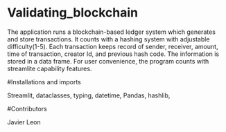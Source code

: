 # Validating_blockchain

The application runs a blockchain-based ledger system which generates and store transactions. It counts with a hashing system with adjustable difficulty(1-5). Each transaction keeps record of sender, receiver, amount, time of transaction, creator Id, and previous hash code. The information is stored in a data frame. For user convenience, the program counts with streamlite capability features.


#Installations and imports

Streamlit,
dataclasses,
typing, 
datetime, 
Pandas, 
hashlib,

#Contributors

Javier Leon
